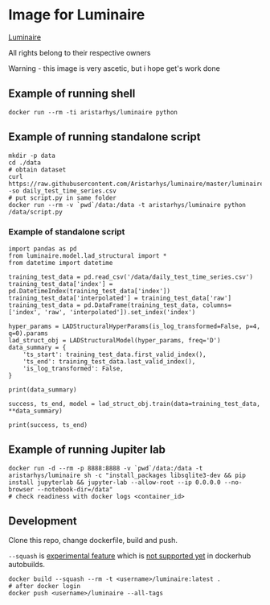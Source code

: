 # Image for Luminaire

[Luminaire](https://github.com/zillow/luminaire)

All rights belong to their respective owners

Warning - this image is very ascetic, but i hope get's work done

## Example of running shell

```
docker run --rm -ti aristarhys/luminaire python
```

## Example of running standalone script

```
mkdir -p data
cd ./data
# obtain dataset
curl https://raw.githubusercontent.com/Aristarhys/luminaire/master/luminaire/tests/datasets/daily_test_time_series.csv -so daily_test_time_series.csv
# put script.py in same folder
docker run --rm -v `pwd`/data:/data -t aristarhys/luminaire python /data/script.py
```

### Example of standalone script

```
import pandas as pd
from luminaire.model.lad_structural import *
from datetime import datetime

training_test_data = pd.read_csv('/data/daily_test_time_series.csv')
training_test_data['index'] = pd.DatetimeIndex(training_test_data['index'])
training_test_data['interpolated'] = training_test_data['raw']
training_test_data = pd.DataFrame(training_test_data, columns=['index', 'raw', 'interpolated']).set_index('index')

hyper_params = LADStructuralHyperParams(is_log_transformed=False, p=4, q=0).params
lad_struct_obj = LADStructuralModel(hyper_params, freq='D')
data_summary = {
    'ts_start': training_test_data.first_valid_index(),
    'ts_end': training_test_data.last_valid_index(),
    'is_log_transformed': False,
}

print(data_summary)

success, ts_end, model = lad_struct_obj.train(data=training_test_data, **data_summary)

print(success, ts_end)
```

## Example of running Jupiter lab

```
docker run -d --rm -p 8888:8888 -v `pwd`/data:/data -t aristarhys/luminaire sh -c "install_packages libsqlite3-dev && pip install jupyterlab && jupyter-lab --allow-root --ip 0.0.0.0 --no-browser --notebook-dir=/data"
# check readiness with docker logs <container_id>
```

## Development

Clone this repo, change dockerfile, build and push.

`--squash` is [experimental feature](https://docs.docker.com/engine/reference/commandline/cli/#experimental-features) which is [not supported yet](https://github.com/docker/hub-feedback/issues/955) in dockerhub autobuilds.

```
docker build --squash --rm -t <username>/luminaire:latest .
# after docker login
docker push <username>/luminaire --all-tags
```
